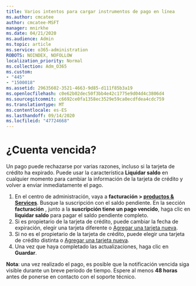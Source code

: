 ```yaml
---
title: Varios intentos para cargar instrumentos de pago en línea
ms.author: cmcatee
author: cmcatee-MSFT
manager: mnirkhe
ms.date: 04/21/2020
ms.audience: Admin
ms.topic: article
ms.service: o365-administration
ROBOTS: NOINDEX, NOFOLLOW
localization_priority: Normal
ms.collection: Adm_O365
ms.custom:
- "445"
- "1500018"
ms.assetid: 29635602-3521-4663-9d85-d111f85b3a19
ms.openlocfilehash: c0e62b02dec50f3bb4e42c1775e9d04d4c3806d4
ms.sourcegitcommit: c6692ce0fa1358ec3529e59ca0ecdfdea4cdc759
ms.translationtype: MT
ms.contentlocale: es-ES
ms.lasthandoff: 09/14/2020
ms.locfileid: "47724668"
---
```

# <a name="past-due-account"></a>¿Cuenta vencida?

Un pago puede rechazarse por varias razones, incluso si la tarjeta de crédito ha expirado. Puede usar la característica **Liquidar saldo** en cualquier momento para cambiar la información de la tarjeta de crédito y volver a enviar inmediatamente el pago.

1. En el centro de administración, vaya a **facturación > [productos & Services](https://go.microsoft.com/fwlink/p/?linkid=842054)**.
Busque la suscripción con el saldo pendiente. En la sección **facturación** , junto a la **suscripción tiene un pago vencido**, haga clic en **liquidar saldo** para pagar el saldo pendiente completo.
2. Si es propietario de la tarjeta de crédito, puede cambiar la fecha de expiración, elegir una tarjeta diferente o [Agregar una tarjeta nueva](https://docs.microsoft.com/microsoft-365/commerce/billing-and-payments/manage-payment-methods?view=o365-worldwide).
3. Si no es el propietario de la tarjeta de crédito, puede elegir una tarjeta de crédito distinta o [Agregar una tarjeta nueva](https://docs.microsoft.com/microsoft-365/commerce/billing-and-payments/manage-payment-methods?view=o365-worldwide).
4. Una vez que haya completado las actualizaciones, haga clic en **Guardar**.

**Nota**: una vez realizado el pago, es posible que la notificación vencida siga visible durante un breve período de tiempo. Espere al menos **48 horas** antes de ponerse en contacto con el soporte técnico.
